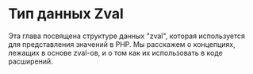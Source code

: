 # Тип данных Zval

Эта глава посвящена структуре данных "zval", которая используется для представления значений в PHP. Мы расскажем о концепциях, лежащих в основе zval-ов, и о том как их использовать в коде расширений.
